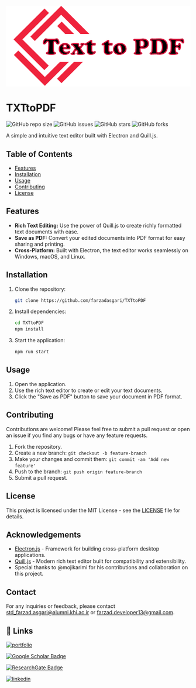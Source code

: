 ![TXTtoPDF](https://github.com/farzadasgari/TXTtoPDF/blob/main/dist/Images/README.png)

# TXTtoPDF

![GitHub repo size](https://img.shields.io/github/repo-size/farzadasgari/TXTtoPDF)
![GitHub issues](https://img.shields.io/github/issues/farzadasgari/TXTtoPDF)
![GitHub stars](https://img.shields.io/github/stars/farzadasgari/TXTtoPDF)
![GitHub forks](https://img.shields.io/github/forks/farzadasgari/TXTtoPDF)

A simple and intuitive text editor built with Electron and Quill.js.

## Table of Contents

- [Features](#features)
- [Installation](#installation)
- [Usage](#usage)
- [Contributing](#contributing)
- [License](#license)

## Features

- **Rich Text Editing:** Use the power of Quill.js to create richly formatted text documents with ease.
- **Save as PDF:** Convert your edited documents into PDF format for easy sharing and printing.
- **Cross-Platform:** Built with Electron, the text editor works seamlessly on Windows, macOS, and Linux.

## Installation

1. Clone the repository:

   ```bash
   git clone https://github.com/farzadasgari/TXTtoPDF
   ```

2. Install dependencies:

   ```bash
   cd TXTtoPDF
   npm install
   ```

3. Start the application:

   ```bash
   npm run start
   ```

## Usage

1. Open the application.
2. Use the rich text editor to create or edit your text documents.
3. Click the "Save as PDF" button to save your document in PDF format.

## Contributing

Contributions are welcome! Please feel free to submit a pull request or open an issue if you find any bugs or have any feature requests.

1. Fork the repository.
2. Create a new branch: `git checkout -b feature-branch`
3. Make your changes and commit them: `git commit -am 'Add new feature'`
4. Push to the branch: `git push origin feature-branch`
5. Submit a pull request.

## License

This project is licensed under the MIT License - see the [LICENSE](https://github.com/farzadasgari/TXTtoPDF/blob/main/LICENSE) file for details.

## Acknowledgements

- [Electron.js](https://electronjs.org/) - Framework for building cross-platform desktop applications.
- [Quill.js](https://quilljs.com/) - Modern rich text editor built for compatibility and extensibility.
- Special thanks to @mojikarimi for his contributions and collaboration on this project.
 
## Contact

For any inquiries or feedback, please contact std_farzad.asgari@alumni.khi.ac.ir or farzad.developer13@gmail.com.


## 🔗 Links
[![portfolio](https://img.shields.io/badge/my_portfolio-000?style=for-the-badge&logo=ko-fi&logoColor=white)](https://farzadasgari.ir/)

[![Google Scholar Badge](https://img.shields.io/badge/Google%20Scholar-4285F4?logo=googlescholar&logoColor=fff&style=for-the-badge)](https://scholar.google.com/citations?user=Rhue_kkAAAAJ&hl=en)

[![ResearchGate Badge](https://img.shields.io/badge/ResearchGate-0CB?logo=researchgate&logoColor=fff&style=for-the-badge)](https://www.researchgate.net/profile/Farzad-Asgari)

[![linkedin](https://img.shields.io/badge/linkedin-0A66C2?style=for-the-badge&logo=linkedin&logoColor=white)](https://www.linkedin.com/in/farzad-asgari-5a90942b2/)

